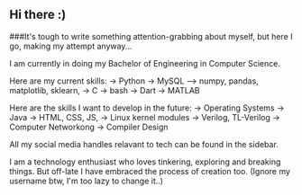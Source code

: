 ## Hi there :)

###It's tough to write something attention-grabbing about myself, but here I go, making my attempt anyway...

I am currently in doing my Bachelor of Engineering in Computer Science.

Here are my current skills:
-> Python
-> MySQL
--> numpy, pandas, matplotlib, sklearn,
-> C
-> bash
-> Dart
-> MATLAB

Here are the skills I want to develop in the future:
-> Operating Systems
-> Java
-> HTML, CSS, JS,
-> Linux kernel modules
-> Verilog, TL-Verilog
-> Computer Networkong
-> Compiler Design

All my social media handles relavant to tech can be found in the sidebar.

I am a technology enthusiast who loves tinkering, exploring and breaking things. But off-late I have embraced the process of creation too.
(Ignore my username btw, I'm too lazy to change it..)



<!--
**srishaPESECC/srishaPESECC** is a ✨ _special_ ✨ repository because its `README.md` (this file) appears on your GitHub profile.

Here are some ideas to get you started:

- 🔭 I’m currently working on ...
- 🌱 I’m currently learning ...
- 👯 I’m looking to collaborate on ...
- 🤔 I’m looking for help with ...
- 💬 Ask me about ...
- 📫 How to reach me: ...
- 😄 Pronouns: ...
- ⚡ Fun fact: ...
-->
